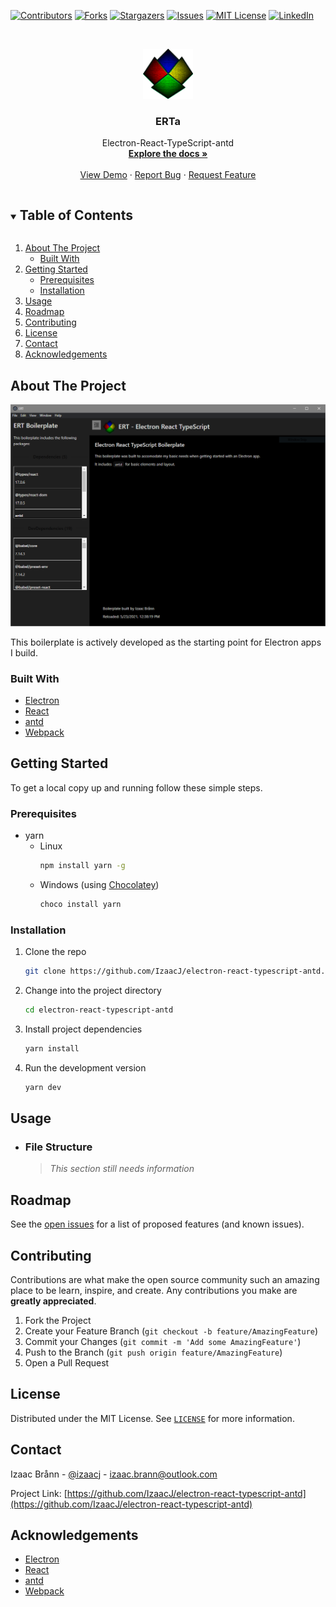 <!--
*** Thanks for checking out the Best-README-Template. If you have a suggestion
*** that would make this better, please fork the repo and create a pull request
*** or simply open an issue with the tag "enhancement".
*** Thanks again! Now go create something AMAZING! :D
***
***
***
*** To avoid retyping too much info. Do a search and replace for the following:
*** IzaacJ, electron-react-typescript-antd, izaacj, izaac.brann@outlook.com, ERTa, Electron-React-TypeScript-antd
-->



<!-- PROJECT SHIELDS -->
<!--
*** I'm using markdown "reference style" links for readability.
*** Reference links are enclosed in brackets [ ] instead of parentheses ( ).
*** See the bottom of this document for the declaration of the reference variables
*** for contributors-url, forks-url, etc. This is an optional, concise syntax you may use.
*** https://www.markdownguide.org/basic-syntax/#reference-style-links
-->
[![Contributors][contributors-shield]][contributors-url]
[![Forks][forks-shield]][forks-url]
[![Stargazers][stars-shield]][stars-url]
[![Issues][issues-shield]][issues-url]
[![MIT License][license-shield]][license-url]
[![LinkedIn][linkedin-shield]][linkedin-url]



<!-- PROJECT LOGO -->
<br />
<p align="center">
  <a href="https://github.com/IzaacJ/electron-react-typescript-antd">
    <img src="images/logo.png" alt="Logo" width="80" height="80">
  </a>

  <h3 align="center">ERTa</h3>

  <p align="center">
    Electron-React-TypeScript-antd
    <br />
    <a href="https://github.com/IzaacJ/electron-react-typescript-antd"><strong>Explore the docs »</strong></a>
    <br />
    <br />
    <a href="https://github.com/IzaacJ/electron-react-typescript-antd">View Demo</a>
    ·
    <a href="https://github.com/IzaacJ/electron-react-typescript-antd/issues">Report Bug</a>
    ·
    <a href="https://github.com/IzaacJ/electron-react-typescript-antd/issues">Request Feature</a>
  </p>
</p>



<!-- TABLE OF CONTENTS -->
<details open="open">
  <summary><h2 style="display: inline-block">Table of Contents</h2></summary>
  <ol>
    <li>
      <a href="#about-the-project">About The Project</a>
      <ul>
        <li><a href="#built-with">Built With</a></li>
      </ul>
    </li>
    <li>
      <a href="#getting-started">Getting Started</a>
      <ul>
        <li><a href="#prerequisites">Prerequisites</a></li>
        <li><a href="#installation">Installation</a></li>
      </ul>
    </li>
    <li><a href="#usage">Usage</a></li>
    <li><a href="#roadmap">Roadmap</a></li>
    <li><a href="#contributing">Contributing</a></li>
    <li><a href="#license">License</a></li>
    <li><a href="#contact">Contact</a></li>
    <li><a href="#acknowledgements">Acknowledgements</a></li>
  </ol>
</details>



<!-- ABOUT THE PROJECT -->
## About The Project

[![Product Name Screen Shot][product-screenshot]](https://github.com/IzaacJ/electron-react-typescript-antd)

This boilerplate is actively developed as the starting point for Electron apps I build.


### Built With

* [Electron](https://electronjs.org)
* [React](https://reactjs.org)
* [antd](https://ant.design)
* [Webpack](https://webpack.js.org)



<!-- GETTING STARTED -->
## Getting Started

To get a local copy up and running follow these simple steps.

### Prerequisites

* yarn
  * Linux
    ```sh
    npm install yarn -g
    ```
  * Windows (using [Chocolatey](https://chocolatey.org/install#individual))
    ```ps
    choco install yarn
    ```

### Installation

1. Clone the repo
   ```sh
   git clone https://github.com/IzaacJ/electron-react-typescript-antd.git
   ```
1. Change into the project directory
   ```sh
   cd electron-react-typescript-antd
   ```
1. Install project dependencies
   ```sh
   yarn install
   ```
1. Run the development version
   ```sh
   yarn dev
   ```


<!-- USAGE EXAMPLES -->
## Usage

* ### File Structure
  > *This section still needs information*


<!-- ROADMAP -->
## Roadmap

See the [open issues](https://github.com/IzaacJ/electron-react-typescript-antd/issues) for a list of proposed features (and known issues).



<!-- CONTRIBUTING -->
## Contributing

Contributions are what make the open source community such an amazing place to be learn, inspire, and create. Any contributions you make are **greatly appreciated**.

1. Fork the Project
2. Create your Feature Branch (`git checkout -b feature/AmazingFeature`)
3. Commit your Changes (`git commit -m 'Add some AmazingFeature'`)
4. Push to the Branch (`git push origin feature/AmazingFeature`)
5. Open a Pull Request



<!-- LICENSE -->
## License

Distributed under the MIT License. See [`LICENSE`][license-url] for more information.



<!-- CONTACT -->
## Contact

Izaac Brånn - [@izaacj](https://twitter.com/izaacj) - izaac.brann@outlook.com

Project Link: [https://github.com/IzaacJ/electron-react-typescript-antd](https://github.com/IzaacJ/electron-react-typescript-antd)



<!-- ACKNOWLEDGEMENTS -->
## Acknowledgements

* [Electron](https://electronjs.org)
* [React](https://reactjs.org)
* [antd](https://ant.design)
* [Webpack](https://webpack.js.org)





<!-- MARKDOWN LINKS & IMAGES -->
<!-- https://www.markdownguide.org/basic-syntax/#reference-style-links -->
[contributors-shield]: https://img.shields.io/github/contributors/IzaacJ/repo.svg?style=for-the-badge
[contributors-url]: https://github.com/IzaacJ/repo/graphs/contributors
[forks-shield]: https://img.shields.io/github/forks/IzaacJ/repo.svg?style=for-the-badge
[forks-url]: https://github.com/IzaacJ/repo/network/members
[stars-shield]: https://img.shields.io/github/stars/IzaacJ/repo.svg?style=for-the-badge
[stars-url]: https://github.com/IzaacJ/repo/stargazers
[issues-shield]: https://img.shields.io/github/issues/IzaacJ/repo.svg?style=for-the-badge
[issues-url]: https://github.com/IzaacJ/repo/issues
[license-shield]: https://img.shields.io/github/license/IzaacJ/repo.svg?style=for-the-badge
[license-url]: https://github.com/IzaacJ/repo/blob/main/LICENSE.md
[linkedin-shield]: https://img.shields.io/badge/-LinkedIn-black.svg?style=for-the-badge&logo=linkedin&colorB=555
[linkedin-url]: https://linkedin.com/in/izaacbrann
[product-screenshot]: images/screenshot.png